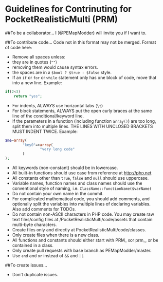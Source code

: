 Guidelines for Contrinuting for PocketRealisticMulti (PRM)
===

##To be a collaborator...
I (@PEMapModder) will invite you if I want to.

##To contribute code…
Code not in this format may not be merged. Format of code here:
* Remove all spaces unless:
 * they are in quotes (`""`)
 * removing them would cause syntax errors.
 * the spaces are in a `$bool ? $true : $false` style.
* If an `if` or `for` or `while` statement only has one block of code, move that into a new line. Example:

```php
if(2<3)
	return "yes";
```

* For indents, ALWAYS use horizontal tabs (`\t`)
* For block statements, ALWAYS put the open curly braces at the same line of the conditional/keyword line.
* If the parameters in a function (including function `array()`) are too long, split them into multiple lines. THE LINES WITH UNCLOSED BRACKETS MUST INDENT TWICE. Example:

```php
$me=array(
		"key0"=>array(
				"very long code"
		)
);
```

* All keywords (non-constant) should be in lowercase.
* All built-in functions should use case from reference at http://php.net
* All constants other than `true`, `false` and `null` should use uppercase.
* Variable names, function names and class names should use the conventional style of naming, i.e. `ClassName::functionName($varName)`
* Do not contain your own name in the commit.
* For complicated mathematical code, you should add comments, and optionally split the variables into multiple lines of declaring variables. Also add comments for TODOs.
* Do not contain non-ASCII characters in PHP code. You may create raw text files/config files at /PocketRealisticMulti/code/assets that contain multi-byte characters.
* Create files only and directly at  PocketRealisticMulti/code/classes.
* Only create files when there is a new class.
* All functions and constants should either start with PRM_ xor prm_, or be contained in a class.
* Only create pull requests with base branch as PEMapModder/master.
* Use `and` and `or` instead of `&&` and `||`.

##To create issues…
* Don't duplicate issues.
